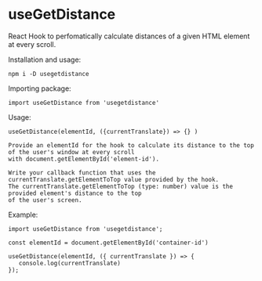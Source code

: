 # useGetDistance

React Hook to perfomatically calculate distances of a given HTML element at every scroll.

Installation and usage:

    npm i -D usegetdistance

Importing package:

    import useGetDistance from 'usegetdistance'

Usage:

    useGetDistance(elementId, ({currentTranslate}) => {} )

    Provide an elementId for the hook to calculate its distance to the top of the user's window at every scroll
    with document.getElementById('element-id').

    Write your callback function that uses the currentTranslate.getElementToTop value provided by the hook.
    The currentTranslate.getElementToTop (type: number) value is the provided element's distance to the top
    of the user's screen.

Example:

    import useGetDistance from 'usegetdistance';

    const elementId = document.getElementById('container-id')

    useGetDistance(elementId, ({ currentTranslate }) => {
       console.log(currentTranslate)
    });
